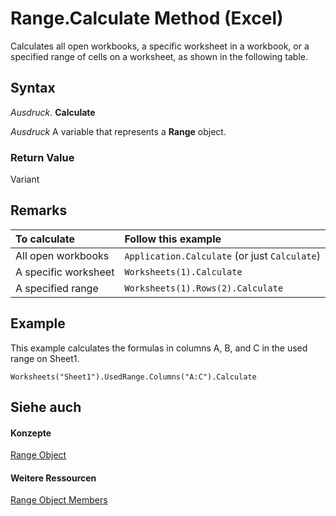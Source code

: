 
# Range.Calculate Method (Excel)

Calculates all open workbooks, a specific worksheet in a workbook, or a specified range of cells on a worksheet, as shown in the following table.


## Syntax

 _Ausdruck_. **Calculate**

 _Ausdruck_ A variable that represents a **Range** object.


### Return Value

Variant


## Remarks





|**To calculate**|**Follow this example**|
|:-----|:-----|
|All open workbooks| `Application.Calculate` (or just `Calculate`)|
|A specific worksheet| `Worksheets(1).Calculate`|
|A specified range| `Worksheets(1).Rows(2).Calculate`|

## Example

This example calculates the formulas in columns A, B, and C in the used range on Sheet1.


```
Worksheets("Sheet1").UsedRange.Columns("A:C").Calculate
```


## Siehe auch


#### Konzepte


[Range Object](b8207778-0dcc-4570-1234-f130532cc8cd.md)
#### Weitere Ressourcen


[Range Object Members](http://msdn.microsoft.com/library/4336bf81-1e63-7e44-1792-baf366a027a7%28Office.15%29.aspx)